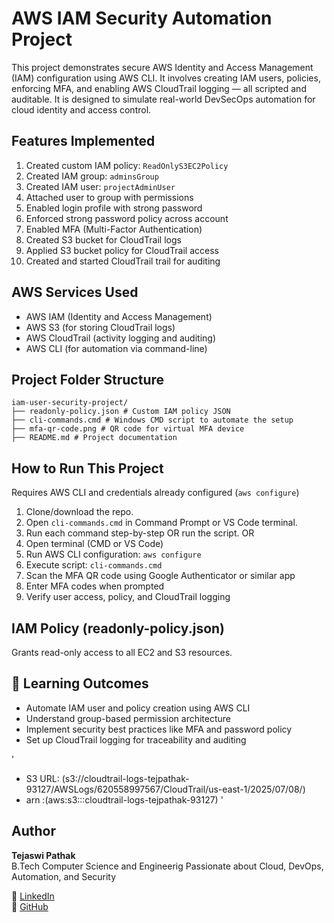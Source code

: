 
# AWS IAM Security Automation Project

This project demonstrates secure AWS Identity and Access Management (IAM) configuration using AWS CLI. It involves creating IAM users, policies, enforcing MFA, and enabling AWS CloudTrail logging — all scripted and auditable. It is designed to simulate real-world DevSecOps automation for cloud identity and access control.

## Features Implemented

 1. Created custom IAM policy: `ReadOnlyS3EC2Policy`
 2. Created IAM group: `adminsGroup`
 3. Created IAM user: `projectAdminUser`
 4. Attached user to group with permissions
 5. Enabled login profile with strong password
 6. Enforced strong password policy across account
 7.  Enabled MFA (Multi-Factor Authentication)
 8. Created S3 bucket for CloudTrail logs
 9. Applied S3 bucket policy for CloudTrail access
 10. Created and started CloudTrail trail for auditing

## AWS Services Used

- AWS IAM (Identity and Access Management)
- AWS S3 (for storing CloudTrail logs)
- AWS CloudTrail (activity logging and auditing)
- AWS CLI (for automation via command-line)

## Project Folder Structure

```
iam-user-security-project/
├── readonly-policy.json # Custom IAM policy JSON
├── cli-commands.cmd # Windows CMD script to automate the setup
├── mfa-qr-code.png # QR code for virtual MFA device
├── README.md # Project documentation
```


## How to Run This Project
 Requires AWS CLI and credentials already configured (`aws configure`)

1. Clone/download the repo.
2. Open `cli-commands.cmd` in Command Prompt or VS Code terminal.
3. Run each command step-by-step OR run the script.
          OR
1. Open terminal (CMD or VS Code)
2. Run AWS CLI configuration: `aws configure`
3. Execute script: `cli-commands.cmd`
4. Scan the MFA QR code using Google Authenticator or similar app
5. Enter MFA codes when prompted
6. Verify user access, policy, and CloudTrail logging

## IAM Policy (readonly-policy.json)

Grants read-only access to all EC2 and S3 resources.

## 🎯 Learning Outcomes

- Automate IAM user and policy creation using AWS CLI
- Understand group-based permission architecture
- Implement security best practices like MFA and password policy
- Set up CloudTrail logging for traceability and auditing

'
- S3 URL: (s3://cloudtrail-logs-tejpathak-93127/AWSLogs/620558997567/CloudTrail/us-east-1/2025/07/08/)
- arn :(aws:s3:::cloudtrail-logs-tejpathak-93127)
'
##  Author

**Tejaswi Pathak**  
B.Tech Computer Science and Engineerig 
Passionate about Cloud, DevOps, Automation, and Security  

🔗 [LinkedIn](https://www.linkedin.com/in/tejaswi-pathak)  
📂 [GitHub](https://github.com/TejPATHAK/iam-user-security.git)
